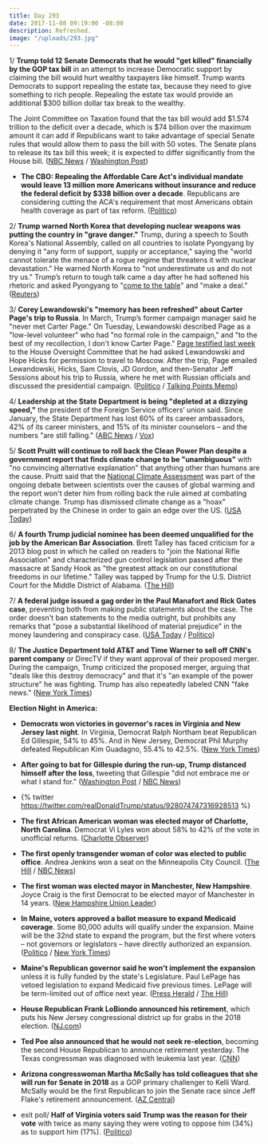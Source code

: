 ```yaml
---
title: Day 293
date: 2017-11-08 09:19:00 -08:00
description: Refreshed.
image: "/uploads/293.jpg"
---
```


1/ **Trump told 12 Senate Democrats that he would "get killed" financially by the GOP tax bill** in an attempt to increase Democratic support by claiming the bill would hurt wealthy taxpayers like himself. Trump wants Democrats to support repealing the estate tax, because they need to give something to rich people. Repealing the estate tax would provide an additional $300 billion dollar tax break to the wealthy.

The Joint Committee on Taxation found that the tax bill would add $1.574 trillion to the deficit over a decade, which is $74 billion over the maximum amount it can add if Republicans want to take advantage of special Senate rules that would allow them to pass the bill with 50 votes. The Senate plans to release its tax bill this week; it is expected to differ significantly from the House bill. ([NBC News](https://www.nbcnews.com/politics/congress/trump-tells-democrats-he-ll-get-killed-financially-without-estate-n818706) / [Washington Post](https://www.washingtonpost.com/business/economy/top-gop-senator-says-election-losses-could-complicate-tax-reform/2017/11/08/d4faaa00-c496-11e7-84bc-5e285c7f4512_story.html))

* **The CBO: Repealing the Affordable Care Act's individual mandate would leave 13 million more Americans without insurance and reduce the federal deficit by $338 billion over a decade**. Republicans are considering cutting the ACA's requirement that most Americans obtain health coverage as part of tax reform. ([Politico](https://www.politico.com/story/2017/11/08/cbo-score-obamacare-repeal-244688))

2/ **Trump warned North Korea that developing nuclear weapons was putting the country in "grave danger."** Trump, during a speech to South Korea's National Assembly, called on all countries to isolate Pyongyang by denying it "any form of support, supply or acceptance," saying the "world cannot tolerate the menace of a rogue regime that threatens it with nuclear devastation." He warned North Korea to "not underestimate us and do not try us." Trump’s return to tough talk came a day after he had softened his rhetoric and asked Pyongyang to "[come to the table](https://whatthefuckjusthappenedtoday.com/2017/11/07/day-292/#6-trump-urged-north-korea-to-come-to)" and "make a deal." ([Reuters](https://www.reuters.com/article/us-trump-asia/trump-warns-rogue-regime-north-korea-of-grave-danger-idUSKBN1D809B))

3/ **Corey Lewandowski's "memory has been refreshed" about Carter Page's trip to Russia**. In March, Trump’s former campaign manager said he "never met Carter Page." On Tuesday, Lewandowski described Page as a "low-level volunteer" who had "no formal role in the campaign," and "to the best of my recollection, I don't know Carter Page." [Page testified last week](https://whatthefuckjusthappenedtoday.com/2017/11/07/day-292/#1-carter-page-testified-that-he-rece) to the House Oversight Committee that he had asked Lewandowski and Hope Hicks for permission to travel to Moscow. After the trip, Page emailed Lewandowski, Hicks, Sam Clovis, JD Gordon, and then-Senator Jeff Sessions about his trip to Russia, where he met with Russian officials and discussed the presidential campaign. ([Politico](https://www.politico.com/story/2017/11/08/corey-lewandowski-carter-page-email-244689) / [Talking Points Memo](http://talkingpointsmemo.com/edblog/lewandowski-my-memory-has-been-refreshed))

4/ **Leadership at the State Department is being "depleted at a dizzying speed,"** the president of the Foreign Service officers’ union said. Since January, the State Department has lost 60% of its career ambassadors, 42% of its career ministers, and 15% of its minister counselors – and the numbers "are still falling." ([ABC News](http://abcnews.go.com/Politics/trump-administration-accused-decapitating-leadership-state-department/story?id=51006690) / [Vox](https://www.vox.com/world/2017/11/8/16623278/trump-state-department-data-career))

5/ **Scott Pruitt will continue to roll back the Clean Power Plan despite a government report that finds climate change to be "unambiguous"** with "no convincing alternative explanation" that anything other than humans are the cause. Pruitt said that the [National Climate Assessment](https://whatthefuckjusthappenedtoday.com/2017/11/03/day-288/#7-the-trump-administration-approved) was part of the ongoing debate between scientists over the causes of global warming and the report won't deter him from rolling back the rule aimed at combating climate change. Trump has dismissed climate change as a "hoax" perpetrated by the Chinese in order to gain an edge over the US. ([USA Today](https://www.usatoday.com/story/news/politics/2017/11/08/pruitt-says-alarming-climate-report-not-deter-replacement-clean-power-plan/839857001/))

6/ **A fourth Trump judicial nominee has been deemed unqualified for the job by the American Bar Association**. Brett Talley has faced criticism for a 2013 blog post in which he called on readers to "join the National Rifle Association" and characterized gun control legislation passed after the massacre at Sandy Hook as "the greatest attack on our constitutional freedoms in our lifetime." Talley was tapped by Trump for the U.S. District Court for the Middle District of Alabama. ([The Hill](http://thehill.com/blogs/blog-briefing-room/news/359234-american-bar-association-dubs-fourth-trump-judicial-nominee))

7/ **A federal judge issued a gag order in the Paul Manafort and Rick Gates case**, preventing both from making public statements about the case. The order doesn't ban statements to the media outright, but prohibits any remarks that "pose a substantial likelihood of material prejudice" in the money laundering and conspiracy case. ([USA Today](https://www.usatoday.com/story/news/politics/2017/11/08/judge-issues-gag-order-paul-manafort-rick-gates-money-laundering-case/844052001/) / [Politico](https://www.politico.com/story/2017/11/08/gag-order-issued-in-manafort-gates-case-244691))

8/ **The Justice Department told AT&T and Time Warner to sell off CNN's parent company** or DirecTV if they want approval of their proposed merger. During the campaign, Trump criticized the proposed merger, arguing that "deals like this destroy democracy" and that it's "an example of the power structure" he was fighting. Trump has also repeatedly labeled CNN "fake news." ([New York Times](https://www.nytimes.com/2017/11/08/business/dealbook/att-time-warner.html))

**Election Night in America:**

* **Democrats won victories in governor's races in Virginia and New Jersey last night**. In Virginia, Democrat Ralph Northam beat Republican Ed Gillespie, 54% to 45%. And in New Jersey, Democrat Phil Murphy defeated Republican Kim Guadagno, 55.4% to 42.5%. ([New York Times](https://www.nytimes.com/2017/11/07/us/politics/virginia-election-democrats.html))

* **After going to bat for Gillespie during the run-up, Trump distanced himself after the loss**, tweeting that Gillespie "did not embrace me or what I stand for." ([Washington Post](https://www.washingtonpost.com/news/politics/wp/2017/11/07/trump-just-made-a-bad-night-for-republicans-much-worse-for-himself/) / [NBC News](https://www.nbcnews.com/card/gillespie-did-not-embrace-me-trump-tweets-n818776))

* {% twitter https://twitter.com/realDonaldTrump/status/928074747316928513 %}

* **The first African American woman was elected mayor of Charlotte, North Carolina**. Democrat Vi Lyles won about 58% to 42% of the vote in unofficial returns. ([Charlotte Observer](http://www.charlotteobserver.com/news/politics-government/election/article183325696.html))

* **The first openly transgender woman of color was elected to public office**. Andrea Jenkins won a seat on the Minneapolis City Council. ([The Hill](http://thehill.com/homenews/campaign/359304-andrea-jenkins-becomes-first-transgender-woman-of-color-elected-to-public) / [NBC News](https://www.nbcnews.com/feature/nbc-out/andrea-jenkins-makes-history-first-openly-black-trans-person-elected-n818966))

* **The first woman was elected mayor in Manchester, New Hampshire**. Joyce Craig is the first Democrat to be elected mayor of Manchester in 14 years. ([New Hampshire Union Leader](http://www.unionleader.com/Manchester-elects-its-first-female-mayor))

* **In Maine, voters approved a ballot measure to expand Medicaid coverage**. Some 80,000 adults will qualify under the expansion. Maine will be the 32nd state to expand the program, but the first where voters – not governors or legislators – have directly authorized an expansion. ([Politico](https://www.politico.com/story/2017/11/07/maine-voters-medicaid-obamacare-244675) / [New York Times](https://www.nytimes.com/2017/11/07/us/maine-medicaid-healthcare.html))

* **Maine's Republican governor said he won't implement the expansion** unless it is fully funded by the state's Legislature. Paul LePage has vetoed legislation to expand Medicaid five previous times. LePage will be term-limited out of office next year. ([Press Herald](http://www.pressherald.com/2017/11/08/lepage-says-he-wont-expand-medicaid-in-maine-unless-legislature-funds-it/) / [The Hill](http://thehill.com/homenews/state-watch/359387-lepage-refuses-medicaid-expansion-despite-ok-from-maine-voters))

* **House Republican Frank LoBiondo announced his retirement**, which puts his New Jersey congressional district up for grabs in the 2018 election. ([NJ.com](http://www.nj.com/politics/index.ssf/2017/11/this_nj_representative_isnt_seeking_re-election.html))

* **Ted Poe also announced that he would not seek re-election**, becoming the second House Republican to announce retirement yesterday. The Texas congressman was diagnosed with leukemia last year. ([CNN](http://www.cnn.com/2017/11/07/politics/ted-poe-retirement/index.html))

* **Arizona congresswoman Martha McSally has told colleagues that she will run for Senate in 2018** as a GOP primary challenger to Kelli Ward. McSally would be the first Republican to join the Senate race since Jeff Flake's retirement announcement. ([AZ Central](http://www.azcentral.com/story/news/politics/arizona/2017/11/07/martha-mcsally-announces-senate-run-flake-seat-us-house-colleagues/802548001/))

* exit poll/ **Half of Virginia voters said Trump was the reason for their vote** with twice as many saying they were voting to oppose him (34%) as to support him (17%). ([Politico](https://www.politico.com/story/2017/11/08/virginia-exit-polls-trump-northam-gillespie-244677))
